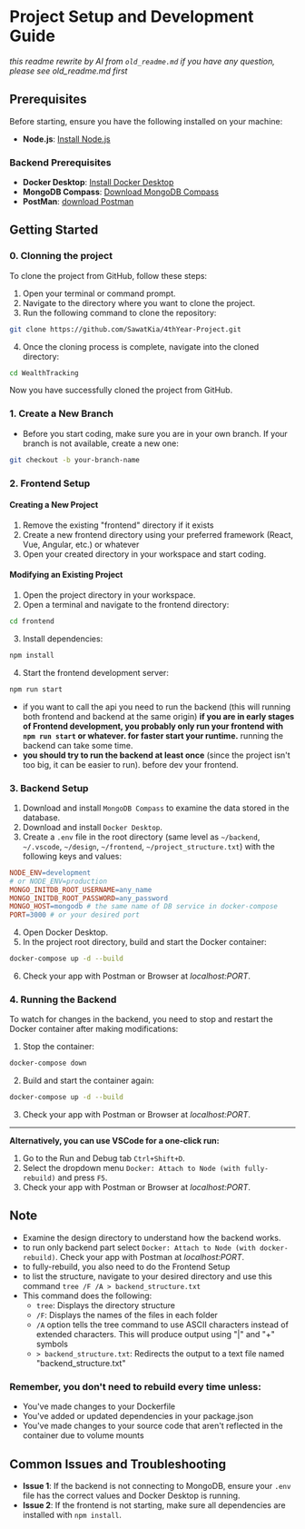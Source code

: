 # Project Setup and Development Guide
*this readme rewrite by AI from `old_readme.md` if you have any question, please see old_readme.md first*
## Prerequisites

Before starting, ensure you have the following installed on your machine:

- **Node.js**: [Install Node.js](https://nodejs.org/)
### Backend Prerequisites
- **Docker Desktop**: [Install Docker Desktop](https://www.docker.com/products/docker-desktop/)
- **MongoDB Compass**: [Download MongoDB Compass](https://www.mongodb.com/products/compass)
- **PostMan**: [download Postman](https://www.postman.com/downloads/)

## Getting Started
### 0. Clonning the project
To clone the project from GitHub, follow these steps:

1. Open your terminal or command prompt.
2. Navigate to the directory where you want to clone the project.
3. Run the following command to clone the repository:

```bash
git clone https://github.com/SawatKia/4thYear-Project.git
```

4. Once the cloning process is complete, navigate into the cloned directory:

```bash
cd WealthTracking
```

Now you have successfully cloned the project from GitHub.


### 1. Create a New Branch

- Before you start coding, make sure you are in your own branch. If your branch is not available, create a new one:

```bash
git checkout -b your-branch-name
```
### 2. Frontend Setup
#### Creating a New Project
1. Remove the existing "frontend" directory if it exists
2. Create a new frontend directory using your preferred framework (React, Vue, Angular, etc.) or whatever
3. Open your created directory in your workspace and start coding.
#### Modifying an Existing Project
1. Open the project directory in your workspace.
2. Open a terminal and navigate to the frontend directory:
```bash
cd frontend
```
3. Install dependencies:
```bash
npm install
```
4. Start the frontend development server:
```bash
npm run start
```
- if you want to call the api you need to run the backend (this will running both frontend and backend at the same origin) **if you are in early stages of Frontend development, you probably only run your frontend with `npm run start` or whatever. for faster start your runtime.** running the backend can take some time.
- **you should try to run the backend at least once** (since the project isn't too big, it can be easier to run). before dev your frontend.
### 3. Backend Setup
1. Download and install `MongoDB Compass` to examine the data stored in the database.
2. Download and install `Docker Desktop`.
3. Create a `.env` file in the root directory (same level as `~/backend`, `~/.vscode`, `~/design`, `~/frontend`, `~/project_structure.txt`) with the following keys and values:
```makefile
NODE_ENV=development
# or NODE_ENV=production
MONGO_INITDB_ROOT_USERNAME=any_name
MONGO_INITDB_ROOT_PASSWORD=any_password
MONGO_HOST=mongodb # the same name of DB service in docker-compose
PORT=3000 # or your desired port
```
4. Open Docker Desktop.
5. In the project root directory, build and start the Docker container:
```bash
docker-compose up -d --build
```
6. Check your app with Postman or Browser at *localhost:PORT*.
### 4. Running the Backend
To watch for changes in the backend, you need to stop and restart the Docker container after making modifications:
1. Stop the container:
```bash
docker-compose down
```
2. Build and start the container again:
```bash
docker-compose up -d --build
```
3. Check your app with Postman or Browser at *localhost:PORT*.
---
**Alternatively, you can use VSCode for a one-click run:**
1. Go to the Run and Debug tab `Ctrl+Shift+D`.
2. Select the dropdown menu `Docker: Attach to Node (with fully-rebuild)` and press `F5`.
3. Check your app with Postman or Browser at *localhost:PORT*.
## Note
- Examine the design directory to understand how the backend works.
- to run only backend part select `Docker: Attach to Node (with docker-rebuild)`. Check your app with Postman at *localhost:PORT*.
- to fully-rebuild, you also need to do the Frontend Setup
- to list the structure, navigate to your desired directory and use this command `tree /F /A > backend_structure.txt`
- This command does the following:
  - `tree`: Displays the directory structure
  - `/F`: Displays the names of the files in each folder
  - `/A` option tells the tree command to use ASCII characters instead of extended characters. This will produce output using "|" and "+" symbols
  - `> backend_structure.txt`: Redirects the output to a text file named "backend_structure.txt"
### Remember, you don't need to rebuild every time unless:
 - You've made changes to your Dockerfile
 - You've added or updated dependencies in your package.json
 - You've made changes to your source code that aren't reflected in the container due to volume mounts
## Common Issues and Troubleshooting
- **Issue 1**: If the backend is not connecting to MongoDB, ensure your `.env` file has the correct values and Docker Desktop is running.
- **Issue 2**: If the frontend is not starting, make sure all dependencies are installed with `npm install`.







